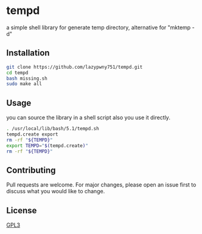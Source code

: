 # tempd

a simple shell library for generate temp directory, alternative for "mktemp -d"

## Installation
```sh
git clone https://github.com/lazypwny751/tempd.git
cd tempd
bash missing.sh
sudo make all
```

## Usage
you can source the library in a shell script also you use it directly.
```sh
. /usr/local/lib/bash/5.1/tempd.sh
tempd.create export
rm -rf "${TEMPD}"
export TEMPD="$(tempd.create)"
rm -rf "${TEMPD}"
```

## Contributing
Pull requests are welcome. For major changes, please open an issue first to discuss what you would like to change.

## License
[GPL3](https://choosealicense.com/licenses/gpl-3.0/)

